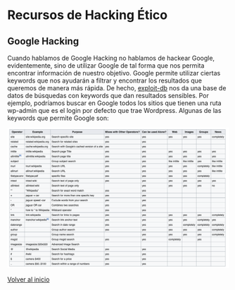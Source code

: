 # Recursos de Hacking Ético

## Google Hacking

Cuando hablamos de Google Hacking no hablamos de hackear Google, evidentemente, sino de utilizar Google de tal forma que nos permita encontrar información de nuestro objetivo. Google permite utilizar ciertas keywords que nos ayudarán a filtrar y encontrar los resultados que queremos de manera más rápida. De hecho, [exploit-db](https://www.exploit-db.com/google-hacking-database) nos da una base de datos de búsquedas con keywords que dan resultados sensibles.
Por ejemplo, podríamos buscar en Google todos los sitios que tienen una ruta wp-admin que es el login por defecto que trae Wordpress.
Algunas de las keywords que permite Google son:

![google hacking](./../../img/googlehacking.png)

[Volver al inicio](./../../README.md)
